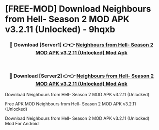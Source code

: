# [FREE-MOD] Download Neighbours from Hell- Season 2 MOD APK v3.2.11 (Unlocked) - 9hqxb


<div align="center">
<h3>🔴 Download [Server1] 👉👉 <a href="https://apk-comot.site?title=Neighbours_from_Hell-_Season_2_MOD_APK_v3.2.11_(Unlocked)">Neighbours from Hell- Season 2 MOD APK v3.2.11 (Unlocked) Mod Apk</a></h3><br>

<h3>🔴 Download [Server2] 👉👉 <a href="https://apk-comot.site?title=Neighbours_from_Hell-_Season_2_MOD_APK_v3.2.11_(Unlocked)">Neighbours from Hell- Season 2 MOD APK v3.2.11 (Unlocked) Mod Apk</a></h3>
</div>



Download Neighbours from Hell- Season 2 MOD APK v3.2.11 (Unlocked) 

Free APK MOD Neighbours from Hell- Season 2 MOD APK v3.2.11 (Unlocked) 

Download Neighbours from Hell- Season 2 MOD APK v3.2.11 (Unlocked) Mod For Android
